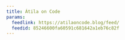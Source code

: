 ```yaml
---
title: Átila on Code
params:
  feedlink: https://atilaoncode.blog/feed/
  feedid: 85246600fa60591c681642a1eb76c82f
---
```

